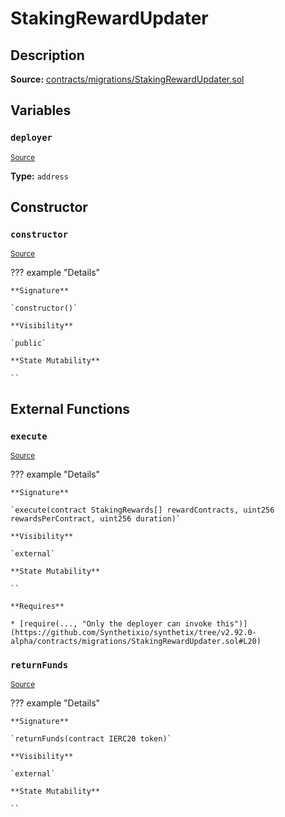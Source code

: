 # StakingRewardUpdater

## Description

**Source:** [contracts/migrations/StakingRewardUpdater.sol](https://github.com/Synthetixio/synthetix/tree/v2.92.0-alpha/contracts/migrations/StakingRewardUpdater.sol)

## Variables

### `deployer`

<sub>[Source](https://github.com/Synthetixio/synthetix/tree/v2.92.0-alpha/contracts/migrations/StakingRewardUpdater.sol#L6)</sub>

**Type:** `address`

## Constructor

### `constructor`

<sub>[Source](https://github.com/Synthetixio/synthetix/tree/v2.92.0-alpha/contracts/migrations/StakingRewardUpdater.sol#L8)</sub>

??? example "Details"

    **Signature**

    `constructor()`

    **Visibility**

    `public`

    **State Mutability**

    ``

## External Functions

### `execute`

<sub>[Source](https://github.com/Synthetixio/synthetix/tree/v2.92.0-alpha/contracts/migrations/StakingRewardUpdater.sol#L15)</sub>

??? example "Details"

    **Signature**

    `execute(contract StakingRewards[] rewardContracts, uint256 rewardsPerContract, uint256 duration)`

    **Visibility**

    `external`

    **State Mutability**

    ``

    **Requires**

    * [require(..., "Only the deployer can invoke this")](https://github.com/Synthetixio/synthetix/tree/v2.92.0-alpha/contracts/migrations/StakingRewardUpdater.sol#L20)

### `returnFunds`

<sub>[Source](https://github.com/Synthetixio/synthetix/tree/v2.92.0-alpha/contracts/migrations/StakingRewardUpdater.sol#L51)</sub>

??? example "Details"

    **Signature**

    `returnFunds(contract IERC20 token)`

    **Visibility**

    `external`

    **State Mutability**

    ``
